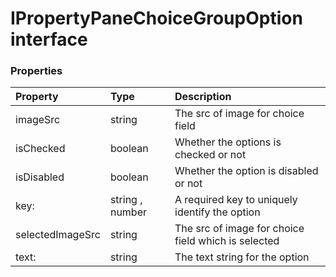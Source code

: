# IPropertyPaneChoiceGroupOption interface





### Properties

| Property	   | Type	| Description|
|:-------------|:-------|:-----------|
|imageSrc      | string | The src of image for choice field |
|isChecked      | boolean | Whether the options is checked or not |
|isDisabled      | boolean | Whether the option is disabled or not |
|key:      | string , number | A required key to uniquely identify the option |
|selectedImageSrc      | string | The src of image for choice field which is selected |
|text:      | string | The text string for the option |




